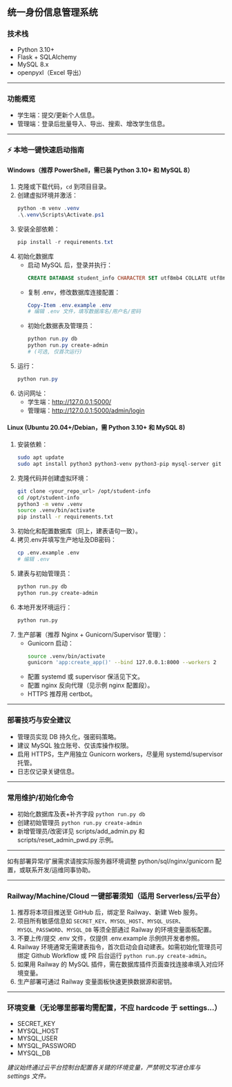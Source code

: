 ## 统一身份信息管理系统

### 技术栈
- Python 3.10+
- Flask + SQLAlchemy
- MySQL 8.x
- openpyxl（Excel 导出）

---

### 功能概览
- 学生端：提交/更新个人信息。
- 管理端：登录后批量导入、导出、搜索、增改学生信息。

---

### ⚡ 本地一键快速启动指南

#### Windows（推荐 PowerShell，需已装 Python 3.10+ 和 MySQL 8）
1. 克隆或下载代码，`cd` 到项目目录。
2. 创建虚拟环境并激活：
   ```powershell
   python -m venv .venv
   .\.venv\Scripts\Activate.ps1
   ```
3. 安装全部依赖：
   ```powershell
   pip install -r requirements.txt
   ```
4. 初始化数据库
   - 启动 MySQL 后，登录并执行：
     ```sql
     CREATE DATABASE student_info CHARACTER SET utf8mb4 COLLATE utf8mb4_unicode_ci;
     ```
   - 复制 .env，修改数据库连接配置：
     ```powershell
     Copy-Item .env.example .env
     # 编辑 .env 文件，填写数据库名/用户名/密码
     ```
   - 初始化数据表及管理员：
     ```powershell
     python run.py db
     python run.py create-admin
     # (可选, 仅首次运行)
     ```
5. 运行：
   ```powershell
   python run.py
   ```
6. 访问网址：
   - 学生端：http://127.0.0.1:5000/
   - 管理端：http://127.0.0.1:5000/admin/login

#### Linux (Ubuntu 20.04+/Debian，需 Python 3.10+ 和 MySQL 8)
1. 安装依赖：
   ```bash
   sudo apt update
   sudo apt install python3 python3-venv python3-pip mysql-server git
   ```
2. 克隆代码并创建虚拟环境：
   ```bash
   git clone <your_repo_url> /opt/student-info
   cd /opt/student-info
   python3 -m venv .venv
   source .venv/bin/activate
   pip install -r requirements.txt
   ```
3. 初始化和配置数据库（同上，建表语句一致）。
4. 拷贝.env并填写生产地址及DB密码：
   ```bash
   cp .env.example .env
   # 编辑 .env
   ```
5. 建表与初始管理员：
   ```bash
   python run.py db
   python run.py create-admin
   ```
6. 本地开发环境运行：
   ```bash
   python run.py
   ```
7. 生产部署（推荐 Nginx + Gunicorn/Supervisor 管理）：
   - Gunicorn 启动：
     ```bash
     source .venv/bin/activate
     gunicorn 'app:create_app()' --bind 127.0.0.1:8000 --workers 2
     ```
   - 配置 systemd 或 supervisor 保活见下文。
   - 配置 nginx 反向代理（见示例 nginx 配置段）。
   - HTTPS 推荐用 certbot。

---

### 部署技巧与安全建议
- 管理员实现 DB 持久化，强密码策略。
- 建议 MySQL 独立账号、仅该库操作权限。
- 启用 HTTPS，生产用独立 Gunicorn workers，尽量用 systemd/supervisor 托管。
- 日志仅记录关键信息。

---

### 常用维护/初始化命令
- 初始化数据库及表+补齐字段
  `python run.py db`
- 创建初始管理员 `python run.py create-admin`
- 新增管理员/改密详见 scripts/add_admin.py 和 scripts/reset_admin_pwd.py 示例。

---

如有部署异常/扩展需求请按实际服务器环境调整 python/sql/nginx/gunicorn 配置，或联系开发/运维同事协助。

---

### Railway/Machine/Cloud 一键部署须知（适用 Serverless/云平台）
1. 推荐将本项目推送至 GitHub 后，绑定至 Railway、新建 Web 服务。
2. 项目所有敏感信息如 `SECRET_KEY`、`MYSQL_HOST`、`MYSQL_USER`、`MYSQL_PASSWORD`、`MYSQL_DB` 等须全部通过 Railway 的环境变量面板配置。
3. 不要上传/提交 .env 文件，仅提供 .env.example 示例供开发者参照。
4. Railway 环境通常无需建表指令，首次启动会自动建表。如需初始化管理员可绑定 Github Workflow 或 PR 后台运行 `python run.py create-admin`。
5. 如果用 Railway 的 MySQL 插件，需在数据库插件页面查找连接串填入对应环境变量。
6. 生产部署可通过 Railway 变量面板快速更换数据源和密钥。

---

### 环境变量（无论哪里部署均需配置，不应 hardcode 于 settings...）
- SECRET_KEY
- MYSQL_HOST
- MYSQL_USER
- MYSQL_PASSWORD
- MYSQL_DB

*建议始终通过云平台控制台配置各关键的环境变量，严禁明文写进仓库与 settings 文件。*